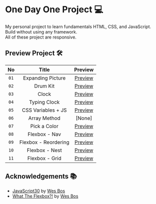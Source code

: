 
# One Day One Project 💻

My personal project to learn fundamentals HTML, CSS, and JavaScript. Build without using any framework. <br />
All of these project are responsive.



## Preview Project 🛠️


| No   | Title               | Preview                                           |
|:----:| :------------------:| :------------------------------------------------:|
| `01` | Expanding Picture    | [Preview](https://expanding-picture.netlify.app/) |
| `02` | Drum Kit             | [Preview](https://akbar-drum-kit.netlify.app/)    |
| `03` | Clock                | [Preview](https://akbar-clock.netlify.app/)       |
| `04` | Typing Clock         | [Preview](https://typing-clock.netlify.app/)      |
| `05` | CSS Variables + JS   | [Preview](https://css-variables-js.netlify.app/)  |
| `06` | Array Method         | [None]  |
| `07` | Pick a Color         | [Preview](https://akbar-pick-color.netlify.app/)  |
| `08` | Flexbox - Nav        | [Preview](https://learn-flexbox-nav.netlify.app/) |
| `09` | Flexbox - Reordering | [Preview](https://akbar-flexbox-reordering.netlify.app/) |
| `10` | Flexbox - Nest | [Preview](https://akbar-flexbox-nest.netlify.app/) |
| `11` | Flexbox - Grid | [Preview](https://akbar-flexbox-grid.netlify.app/) |



## Acknowledgements 📚
- [JavaScript30](https://javascript30.com/) by [Wes Bos](https://github.com/wesbos)
- [What The Flexbox?!](https://flexbox.io/) by [Wes Bos](https://github.com/wesbos)

